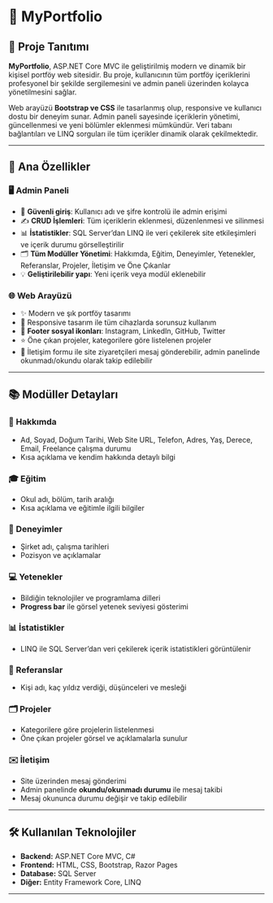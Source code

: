 # 🎨 MyPortfolio


## 🚀 Proje Tanıtımı

**MyPortfolio**, ASP.NET Core MVC ile geliştirilmiş modern ve dinamik bir kişisel portföy web sitesidir. Bu proje, kullanıcının tüm portföy içeriklerini profesyonel bir şekilde sergilemesini ve admin paneli üzerinden kolayca yönetilmesini sağlar.  

Web arayüzü **Bootstrap ve CSS** ile tasarlanmış olup, responsive ve kullanıcı dostu bir deneyim sunar. Admin paneli sayesinde içeriklerin yönetimi, güncellenmesi ve yeni bölümler eklenmesi mümkündür. Veri tabanı bağlantıları ve LINQ sorguları ile tüm içerikler dinamik olarak çekilmektedir.

---

## 🌟 Ana Özellikler

### 🖥️ Admin Paneli
- 🔑 **Güvenli giriş**: Kullanıcı adı ve şifre kontrolü ile admin erişimi  
- ✍️ **CRUD İşlemleri**: Tüm içeriklerin eklenmesi, düzenlenmesi ve silinmesi  
- 📊 **İstatistikler**: SQL Server’dan LINQ ile veri çekilerek site etkileşimleri ve içerik durumu görselleştirilir  
- 🗂️ **Tüm Modüller Yönetimi**: Hakkımda, Eğitim, Deneyimler, Yetenekler, Referanslar, Projeler, İletişim ve Öne Çıkanlar  
- 💡 **Geliştirilebilir yapı**: Yeni içerik veya modül eklenebilir  

### 🌐 Web Arayüzü
- ✨ Modern ve şık portföy tasarımı  
- 📱 Responsive tasarım ile tüm cihazlarda sorunsuz kullanım  
- 🔗 **Footer sosyal ikonları**: Instagram, LinkedIn, GitHub, Twitter  
- ⭐ Öne çıkan projeler, kategorilere göre listelenen projeler  
- 💬 İletişim formu ile site ziyaretçileri mesaj gönderebilir, admin panelinde okunmadı/okundu olarak takip edilebilir  

---

## 📚 Modüller Detayları

### 🧑 Hakkımda
- Ad, Soyad, Doğum Tarihi, Web Site URL, Telefon, Adres, Yaş, Derece, Email, Freelance çalışma durumu  
- Kısa açıklama ve kendim hakkında detaylı bilgi  

### 🎓 Eğitim
- Okul adı, bölüm, tarih aralığı  
- Kısa açıklama ve eğitimle ilgili bilgiler  

### 💼 Deneyimler
- Şirket adı, çalışma tarihleri  
- Pozisyon ve açıklamalar  

### 💻 Yetenekler
- Bildiğin teknolojiler ve programlama dilleri  
- **Progress bar** ile görsel yetenek seviyesi gösterimi  

### 📊 İstatistikler
- LINQ ile SQL Server’dan veri çekilerek içerik istatistikleri görüntülenir  

### 🌟 Referanslar
- Kişi adı, kaç yıldız verdiği, düşünceleri ve mesleği  

### 🗂️ Projeler
- Kategorilere göre projelerin listelenmesi  
- Öne çıkan projeler görsel ve açıklamalarla sunulur  

### ✉️ İletişim
- Site üzerinden mesaj gönderimi  
- Admin panelinde **okundu/okunmadı durumu** ile mesaj takibi  
- Mesaj okununca durumu değişir ve takip edilebilir  

---

## 🛠️ Kullanılan Teknolojiler

- **Backend:** ASP.NET Core MVC, C#  
- **Frontend:** HTML, CSS, Bootstrap, Razor Pages  
- **Database:** SQL Server  
- **Diğer:** Entity Framework Core, LINQ  

---
